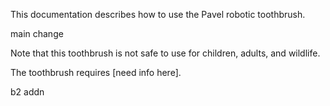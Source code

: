 This documentation describes how to use the Pavel robotic
toothbrush.

main change

Note that this toothbrush is not safe to use for children,
adults, and wildlife.

The toothbrush requires [need info here].

b2 addn
